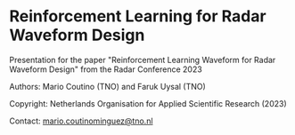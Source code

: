 # Reinforcement Learning for Radar Waveform Design
Presentation for the paper "Reinforcement Learning Waveform for Radar Waveform Design" from the Radar Conference 2023

Authors: Mario Coutino (TNO) and Faruk Uysal (TNO)

Copyright: Netherlands Organisation for Applied Scientific Research (2023)

Contact: mario.coutinominguez@tno.nl
